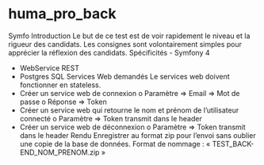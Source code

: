 # huma_pro_back
Symfo
Introduction
Le but de ce test est de voir rapidement le niveau et la rigueur des candidats.
Les consignes sont volontairement simples pour apprécier la réflexion des candidats.
Spécificités - Symfony 4
- WebService REST
- Postgres SQL
Services Web demandés
Le services web doivent fonctionner en stateless.
- Créer un service web de connexion
o Paramètre
  => Email
  => Mot de passe
o Réponse
  => Token
- Créer un service web qui retourne le nom et prénom de l’utilisateur connecté
o Paramètre
  => Token transmit dans le header
- Créer un service web de déconnexion
o Paramètre
  => Token transmit dans le header
Rendu
Enregistrer au format zip pour l’envoi sans oublier une copie de la base de données.
Format de nommage : « TEST_BACK-END_NOM_PRENOM.zip »
